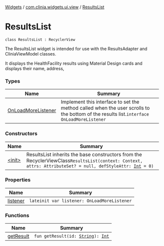 [Widgets](../../index.md) / [com.clinia.widgets.ui.view](../index.md) / [ResultsList](./index.md)

# ResultsList

`class ResultsList : RecyclerView`

The ResultsList widget is intended for use with the ResultsAdapter and CliniaViewModel classes.

It displays the HealthFacility results using Material Design cards and displays their name,
address,

### Types

| Name | Summary |
|---|---|
| [OnLoadMoreListener](-on-load-more-listener/index.md) | Implement this interface to set the method called when the user scrolls to the bottom of the results list.`interface OnLoadMoreListener` |

### Constructors

| Name | Summary |
|---|---|
| [&lt;init&gt;](-init-.md) | ResultsList inherits the base constructors from the RecyclerViewClass`ResultsList(context: Context, attrs: AttributeSet? = null, defStyleAttr: `[`Int`](https://kotlinlang.org/api/latest/jvm/stdlib/kotlin/-int/index.html)` = 0)` |

### Properties

| Name | Summary |
|---|---|
| [listener](listener.md) | `lateinit var listener: OnLoadMoreListener` |

### Functions

| Name | Summary |
|---|---|
| [getResult](get-result.md) | `fun getResult(id: `[`String`](https://kotlinlang.org/api/latest/jvm/stdlib/kotlin/-string/index.html)`): `[`Int`](https://kotlinlang.org/api/latest/jvm/stdlib/kotlin/-int/index.html) |
